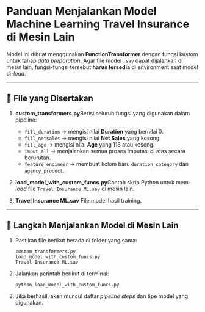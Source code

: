 # Panduan Menjalankan Model Machine Learning Travel Insurance di Mesin Lain

Model ini dibuat menggunakan **FunctionTransformer** dengan fungsi kustom untuk tahap *data preparation*.
Agar file model `.sav` dapat dijalankan di mesin lain, fungsi-fungsi tersebut **harus tersedia** di environment saat model di-*load*.

---

## 📂 File yang Disertakan

1. **custom_transformers.py**Berisi seluruh fungsi yang digunakan dalam pipeline:

   - `fill_duration` → mengisi nilai **Duration** yang bernilai 0.
   - `fill_netsales` → mengisi nilai **Net Sales** yang kosong.
   - `fill_age` → mengisi nilai **Age** yang 118 atau kosong.
   - `imput_all` → menjalankan semua proses imputasi di atas secara berurutan.
   - `feature_engineer` → membuat kolom baru `duration_category` dan `agency_product`.
2. **load_model_with_custom_funcs.py**Contoh skrip Python untuk mem-*load* file `Travel Insurance ML.sav` di mesin lain.
3. **Travel Insurance ML.sav**
   File model hasil training.

---

## 🔹 Langkah Menjalankan Model di Mesin Lain

1. Pastikan file berikut berada di folder yang sama:

   ```
   custom_transformers.py
   load_model_with_custom_funcs.py
   Travel Insurance ML.sav
   ```
2. Jalankan perintah berikut di terminal:

   ```bash
   python load_model_with_custom_funcs.py
   ```
3. Jika berhasil, akan muncul daftar *pipeline steps* dan tipe model yang digunakan.
